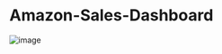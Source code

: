 # Amazon-Sales-Dashboard

![image](https://github.com/Prakhyat-Srivastava/Amazon-Sales-Dashboard/assets/72151469/d5b8c1dc-1a3d-46e5-af06-ef4a069dbf15)
